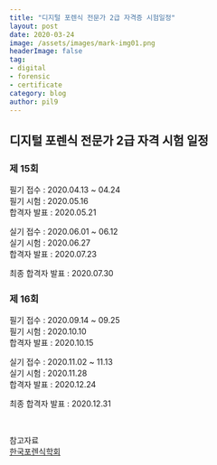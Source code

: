 ```yaml
---
title: "디지털 포렌식 전문가 2급 자격증 시험일정"
layout: post
date: 2020-03-24
image: /assets/images/mark-img01.png
headerImage: false
tag:
- digital
- forensic
- certificate
category: blog
author: pil9
---
```


## 디지털 포렌식 전문가 2급 자격 시험 일정

### 제 15회

필기 접수 : 2020.04.13 ~ 04.24  
필기 시험 : 2020.05.16  
합격자 발표 : 2020.05.21

실기 접수 : 2020.06.01 ~ 06.12  
실기 시험 : 2020.06.27  
합격자 발표 : 2020.07.23  

최종 합격자 발표 : 2020.07.30  

### 제 16회

필기 접수 : 2020.09.14 ~ 09.25  
필기 시험 : 2020.10.10  
합격자 발표 : 2020.10.15

실기 접수 : 2020.11.02 ~ 11.13  
실기 시험 : 2020.11.28  
합격자 발표 : 2020.12.24  

최종 합격자 발표 : 2020.12.31  

<br>

참고자료   
​[한국포렌식학회](https://exam.forensickorea.org/bbs/user.php?bo_table=schedule)


